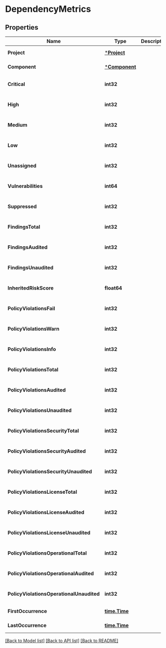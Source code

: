 # DependencyMetrics

## Properties
Name | Type | Description | Notes
------------ | ------------- | ------------- | -------------
**Project** | [***Project**](Project.md) |  | [default to null]
**Component** | [***Component**](Component.md) |  | [default to null]
**Critical** | **int32** |  | [optional] [default to null]
**High** | **int32** |  | [optional] [default to null]
**Medium** | **int32** |  | [optional] [default to null]
**Low** | **int32** |  | [optional] [default to null]
**Unassigned** | **int32** |  | [optional] [default to null]
**Vulnerabilities** | **int64** |  | [optional] [default to null]
**Suppressed** | **int32** |  | [optional] [default to null]
**FindingsTotal** | **int32** |  | [optional] [default to null]
**FindingsAudited** | **int32** |  | [optional] [default to null]
**FindingsUnaudited** | **int32** |  | [optional] [default to null]
**InheritedRiskScore** | **float64** |  | [optional] [default to null]
**PolicyViolationsFail** | **int32** |  | [optional] [default to null]
**PolicyViolationsWarn** | **int32** |  | [optional] [default to null]
**PolicyViolationsInfo** | **int32** |  | [optional] [default to null]
**PolicyViolationsTotal** | **int32** |  | [optional] [default to null]
**PolicyViolationsAudited** | **int32** |  | [optional] [default to null]
**PolicyViolationsUnaudited** | **int32** |  | [optional] [default to null]
**PolicyViolationsSecurityTotal** | **int32** |  | [optional] [default to null]
**PolicyViolationsSecurityAudited** | **int32** |  | [optional] [default to null]
**PolicyViolationsSecurityUnaudited** | **int32** |  | [optional] [default to null]
**PolicyViolationsLicenseTotal** | **int32** |  | [optional] [default to null]
**PolicyViolationsLicenseAudited** | **int32** |  | [optional] [default to null]
**PolicyViolationsLicenseUnaudited** | **int32** |  | [optional] [default to null]
**PolicyViolationsOperationalTotal** | **int32** |  | [optional] [default to null]
**PolicyViolationsOperationalAudited** | **int32** |  | [optional] [default to null]
**PolicyViolationsOperationalUnaudited** | **int32** |  | [optional] [default to null]
**FirstOccurrence** | [**time.Time**](time.Time.md) |  | [default to null]
**LastOccurrence** | [**time.Time**](time.Time.md) |  | [default to null]

[[Back to Model list]](../README.md#documentation-for-models) [[Back to API list]](../README.md#documentation-for-api-endpoints) [[Back to README]](../README.md)


